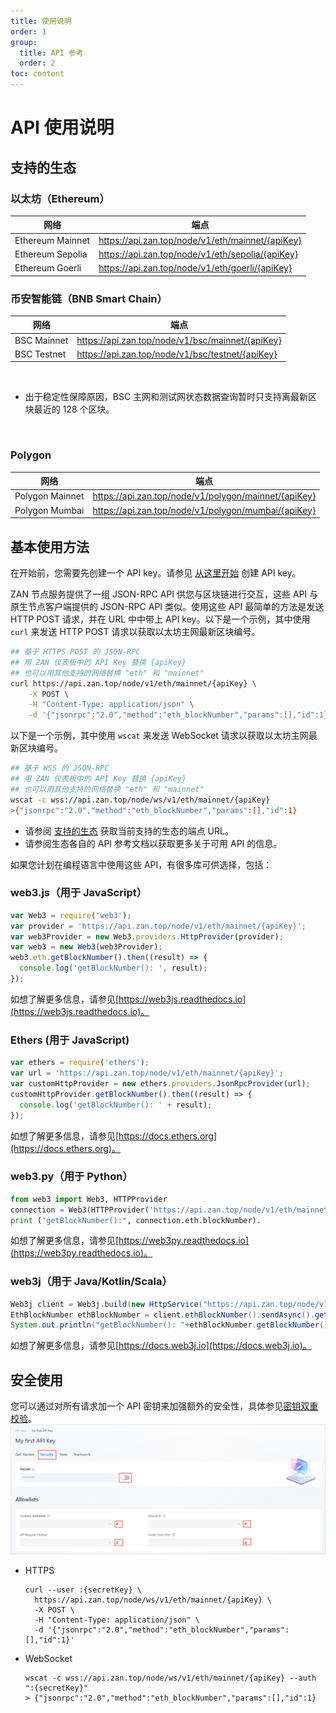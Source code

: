 ```yaml
---
title: 使用说明
order: 1
group:
  title: API 参考
  order: 2
toc: content
---
```


# API 使用说明

## 支持的生态

### 以太坊（Ethereum）

| 网络             | 端点                                             |
| ---------------- | ------------------------------------------------ |
| Ethereum Mainnet | https://api.zan.top/node/v1/eth/mainnet/{apiKey} |
| Ethereum Sepolia | https://api.zan.top/node/v1/eth/sepolia/{apiKey} |
| Ethereum Goerli  | https://api.zan.top/node/v1/eth/goerli/{apiKey}  |

### 币安智能链（BNB Smart Chain）

| 网络        | 端点                                             |
| ----------- | ------------------------------------------------ |
| BSC Mainnet | https://api.zan.top/node/v1/bsc/mainnet/{apiKey} |
| BSC Testnet | https://api.zan.top/node/v1/bsc/testnet/{apiKey} |

</br> 
<Alert type="info">
<ul>
<li>出于稳定性保障原因，BSC 主网和测试网状态数据查询暂时只支持离最新区块最近的 128 个区块。</li>
</ul>
</Alert>
</br>

### Polygon

| 网络            | 端点                                                 |
| --------------- | ---------------------------------------------------- |
| Polygon Mainnet | https://api.zan.top/node/v1/polygon/mainnet/{apiKey} |
| Polygon Mumbai  | https://api.zan.top/node/v1/polygon/mumbai/{apiKey}  |

## 基本使用方法

在开始前，您需要先创建一个 API key。请参见 [从这里开始](/zh-CN/guide/getting-started) 创建 API key。

ZAN 节点服务提供了一组 JSON-RPC API 供您与区块链进行交互，这些 API 与原生节点客户端提供的 JSON-RPC API 类似。使用这些 API 最简单的方法是发送 HTTP POST 请求，并在 URL 中中带上 API key。以下是一个示例，其中使用 `curl` 来发送 HTTP POST 请求以获取以太坊主网最新区块编号。

```bash
## 基于 HTTPS POST 的 JSON-RPC
## 用 ZAN 仪表板中的 API Key 替换 {apiKey}
## 也可以用其他支持的网络替换 "eth" 和 "mainnet"
curl https://api.zan.top/node/v1/eth/mainnet/{apiKey} \
    -X POST \
    -H "Content-Type: application/json" \
    -d '{"jsonrpc":"2.0","method":"eth_blockNumber","params":[],"id":1}'
```

以下是一个示例，其中使用 `wscat` 来发送 WebSocket 请求以获取以太坊主网最新区块编号。

```bash
## 基于 WSS 的 JSON-RPC
## 用 ZAN 仪表板中的 API Key 替换 {apiKey}
## 也可以用其他支持的网络替换 "eth" 和 "mainnet"
wscat -c wss://api.zan.top/node/ws/v1/eth/mainnet/{apiKey}
>{"jsonrpc":"2.0","method":"eth_blockNumber","params":[],"id":1}
```

- 请参阅 [支持的生态](#支持的生态) 获取当前支持的生态的端点 URL。
- 请参阅生态各自的 API 参考文档以获取更多关于可用 API 的信息。

如果您计划在编程语言中使用这些 API，有很多库可供选择，包括：

### web3.js（用于 JavaScript）

```javascript
var Web3 = require('web3');
var provider = 'https://api.zan.top/node/v1/eth/mainnet/{apiKey}';
var web3Provider = new Web3.providers.HttpProvider(provider);
var web3 = new Web3(web3Provider);
web3.eth.getBlockNumber().then((result) => {
  console.log('getBlockNumber(): ', result);
});
```

如想了解更多信息，请参见[https://web3js.readthedocs.io](https://web3js.readthedocs.io)。

### Ethers (用于 JavaScript)

```javascript
var ethers = require('ethers');
var url = 'https://api.zan.top/node/v1/eth/mainnet/{apiKey}';
var customHttpProvider = new ethers.providers.JsonRpcProvider(url);
customHttpProvider.getBlockNumber().then((result) => {
  console.log('getBlockNumber(): ' + result);
});
```

如想了解更多信息，请参见[https://docs.ethers.org](https://docs.ethers.org)。

### web3.py（用于 Python）

```python
from web3 import Web3, HTTPProvider
connection = Web3(HTTPProvider('https://api.zan.top/node/v1/eth/mainnet/{apiKey}'))
print ("getBlockNumber():", connection.eth.blockNumber).
```

如想了解更多信息，请参见[https://web3py.readthedocs.io](https://web3py.readthedocs.io)。

### web3j（用于 Java/Kotlin/Scala）

```java
Web3j client = Web3j.build(new HttpService("https://api.zan.top/node/v1/eth/mainnet/{apiKey}"));
EthBlockNumber ethBlockNumber = client.ethBlockNumber().sendAsync().get();
System.out.println("getBlockNumber(): "+ethBlockNumber.getBlockNumber());
```

如想了解更多信息，请参见[https://docs.web3j.io](https://docs.web3j.io)。

## 安全使用

您可以通过对所有请求加一个 API 密钥来加强额外的安全性，具体参见[密钥双重校验](./zh-CN/guide/configuring-security-settings-for-api-keys#密钥双重校验)。
![security-config.png](./images/security-config.png)

- HTTPS

  ```
  curl --user :{secretKey} \
    https://api.zan.top/node/ws/v1/eth/mainnet/{apiKey} \
    -X POST \
    -H "Content-Type: application/json" \
    -d '{"jsonrpc":"2.0","method":"eth_blockNumber","params":[],"id":1}'
  ```

- WebSocket
  ```
  wscat -c wss://api.zan.top/node/ws/v1/eth/mainnet/{apiKey} --auth ":{secretKey}"
  > {"jsonrpc":"2.0","method":"eth_blockNumber","params":[],"id":1}
  ```
